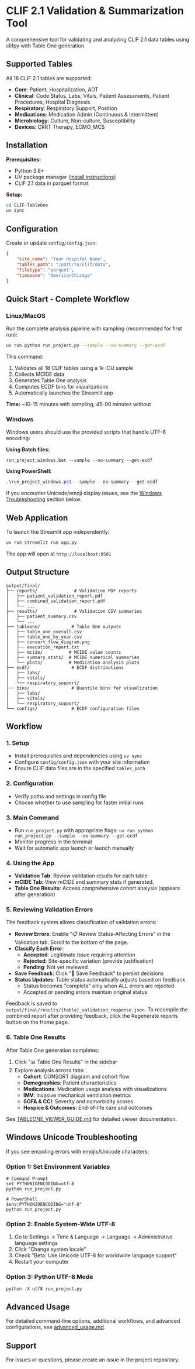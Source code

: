 # CLIF 2.1 Validation & Summarization Tool

A comprehensive tool for validating and analyzing CLIF 2.1 data tables using clifpy with Table One generation.

## Supported Tables

All 18 CLIF 2.1 tables are supported:
- **Core**: Patient, Hospitalization, ADT
- **Clinical**: Code Status, Labs, Vitals, Patient Assessments, Patient Procedures, Hospital Diagnosis
- **Respiratory**: Respiratory Support, Position
- **Medications**: Medication Admin (Continuous & Intermittent)
- **Microbiology**: Culture, Non-culture, Susceptibility
- **Devices**: CRRT Therapy, ECMO_MCS

## Installation

**Prerequisites:**
- Python 3.8+
- UV package manager ([install instructions](https://docs.astral.sh/uv/))
- CLIF 2.1 data in parquet format

**Setup:**
```bash
cd CLIF-TableOne
uv sync
```

## Configuration

Create or update `config/config.json`:

```json
{
    "site_name": "Your Hospital Name",
    "tables_path": "/path/to/clif/data",
    "filetype": "parquet",
    "timezone": "America/Chicago"
}
```

## Quick Start - Complete Workflow

### Linux/MacOS

Run the complete analysis pipeline with sampling (recommended for first run):

```bash
uv run python run_project.py --sample --no-summary --get-ecdf
```

This command:
1. Validates all 18 CLIF tables using a 1k ICU sample
2. Collects MCIDE data
3. Generates Table One analysis
4. Computes ECDF bins for visualizations
5. Automatically launches the Streamlit app

**Time:** ~10-15 minutes with sampling, 45-90 minutes without

### Windows

Windows users should use the provided scripts that handle UTF-8 encoding:

**Using Batch files:**
```batch
run_project_windows.bat --sample --no-summary --get-ecdf
```

**Using PowerShell:**
```powershell
.\run_project_windows.ps1 --sample --no-summary --get-ecdf
```

If you encounter Unicode/emoji display issues, see the [Windows Troubleshooting](#windows-unicode-troubleshooting) section below.

## Web Application

To launch the Streamlit app independently:

```bash
uv run streamlit run app.py
```

The app will open at `http://localhost:8501`

## Output Structure

```
output/final/
├── reports/              # Validation PDF reports
│   ├── patient_validation_report.pdf
│   ├── combined_validation_report.pdf
│   └── ...
├── results/              # Validation CSV summaries
│   ├── patient_summary.csv
│   └── ...
├── tableone/            # Table One outputs
│   ├── table_one_overall.csv
│   ├── table_one_by_year.csv
│   ├── consort_flow_diagram.png
│   ├── execution_report.txt
│   ├── mcide/          # MCIDE value counts
│   ├── summary_stats/  # MCIDE numerical summaries
│   └── plots/          # Medication analysis plots
├── ecdf/                # ECDF distributions
│   ├── labs/
│   ├── vitals/
│   └── respiratory_support/
├── bins/                # Quantile bins for visualization
│   ├── labs/
│   ├── vitals/
│   └── respiratory_support/
└── configs/             # ECDF configuration files
```

## Workflow

### 1. Setup
- Install prerequisites and dependencies using `uv sync`
- Configure `config/config.json` with your site information
- Ensure CLIF data files are in the specified `tables_path`

### 2. Configuration
- Verify paths and settings in config file
- Choose whether to use sampling for faster initial runs

### 3. Main Command
- Run `run_project.py` with appropriate flags: `uv run python run_project.py --sample --no-summary --get-ecdf`
- Monitor progress in the terminal
- Wait for automatic app launch or launch manually

### 4. Using the App
- **Validation Tab**: Review validation results for each table
- **mCIDE Tab**: View mCIDE and summary stats if generated. 
- **Table One Results**: Access comprehensive cohort analysis (appears after generation)

### 5. Reviewing Validation Errors

The feedback system allows classification of validation errors:

- **Review Errors**: Enable "📋 Review Status-Affecting Errors" in the Validation tab. Scroll to the bottom of the page. 
- **Classify Each Error**:
  - **Accepted**: Legitimate issue requiring attention
  - **Rejected**: Site-specific variation (provide justification)
  - **Pending**: Not yet reviewed
- **Save Feedback**: Click "💾 Save Feedback" to persist decisions
- **Status Updates**: Table status automatically adjusts based on feedback
  - Status becomes "complete" only when ALL errors are rejected
  - Accepted or pending errors maintain original status

Feedback is saved to `output/final/results/{table}_validation_response.json`.
To recompile the combined report after providing feedback, click the Regenerate reports button on the Home page. 

### 6. Table One Results

After Table One generation completes:

1. Click "📊 Table One Results" in the sidebar
2. Explore analysis across tabs:
   - **Cohort**: CONSORT diagram and cohort flow
   - **Demographics**: Patient characteristics
   - **Medications**: Medication usage analysis with visualizations
   - **IMV**: Invasive mechanical ventilation metrics
   - **SOFA & CCI**: Severity and comorbidity scores
   - **Hospice & Outcomes**: End-of-life care and outcomes

See [TABLEONE_VIEWER_GUIDE.md](TABLEONE_VIEWER_GUIDE.md) for detailed viewer documentation.

## Windows Unicode Troubleshooting

If you see encoding errors with emojis/Unicode characters:

### Option 1: Set Environment Variables
```batch
# Command Prompt
set PYTHONIOENCODING=utf-8
python run_project.py

# PowerShell
$env:PYTHONIOENCODING="utf-8"
python run_project.py
```

### Option 2: Enable System-Wide UTF-8
1. Go to Settings → Time & Language → Language → Administrative language settings
2. Click "Change system locale"
3. Check "Beta: Use Unicode UTF-8 for worldwide language support"
4. Restart your computer

### Option 3: Python UTF-8 Mode
```batch
python -X utf8 run_project.py
```

## Advanced Usage

For detailed command-line options, additional workflows, and advanced configurations, see [advanced_usage.md](advanced_usage.md).

## Support

For issues or questions, please create an issue in the project repository.